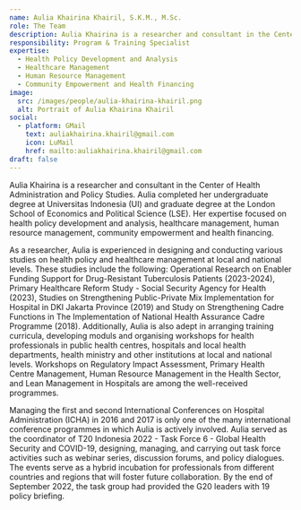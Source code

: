 ```yaml
---
name: Aulia Khairina Khairil, S.K.M., M.Sc.
role: The Team
description: Aulia Khairina is a researcher and consultant in the Center of Health Administration and Policy Studies.
responsibility: Program & Training Specialist
expertise:
  - Health Policy Development and Analysis
  - Healthcare Management
  - Human Resource Management
  - Community Empowerment and Health Financing
image:
  src: /images/people/aulia-khairina-khairil.png
  alt: Portrait of Aulia Khairina Khairil
social:
  - platform: GMail
    text: auliakhairina.khairil@gmail.com
    icon: LuMail
    href: mailto:auliakhairina.khairil@gmail.com
draft: false
---
```


Aulia Khairina is a researcher and consultant in the Center of Health Administration and Policy Studies. Aulia completed her undergraduate degree at Universitas Indonesia (UI) and graduate degree at the London School of Economics and Political Science (LSE). Her expertise focused on health policy development and analysis, healthcare management, human resource management, community empowerment and health financing.

As a researcher, Aulia is experienced in designing and conducting various studies on health policy and healthcare management at local and national levels. These studies include the following: Operational Research on Enabler Funding Support for Drug-Resistant Tuberculosis Patients (2023-2024), Primary Healthcare Reform Study - Social Security Agency for Health (2023), Studies on Strengthening Public-Private Mix Implementation for Hospital in DKI Jakarta Province (2019) and Study on Strengthening Cadre Functions in The Implementation of National Health Assurance Cadre Programme (2018). Additionally, Aulia is also adept in arranging training curricula, developing moduls and organising workshops for health professionals in public health centres, hospitals and local health departments, health ministry and other institutions at local and national levels. Workshops on Regulatory Impact Assessment, Primary Health Centre Management, Human Resource Management in the Health Sector, and Lean Management in Hospitals are among the well-received programmes.

Managing the first and second International Conferences on Hospital Administration (ICHA) in 2016 and 2017 is only one of the many international conference programmes in which Aulia is actively involved. Aulia served as the coordinator of T20 Indonesia 2022 - Task Force 6 - Global Health Security and COVID-19, designing, managing, and carrying out task force activities such as webinar series, discussion forums, and policy dialogues. The events serve as a hybrid incubation for professionals from different countries and regions that will foster future collaboration. By the end of September 2022, the task group had provided the G20 leaders with 19 policy briefing.
